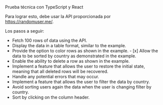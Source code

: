 Prueba técnica con TypeScript y React

Para lograr esto, debe usar la API proporcionada por https://randomuser.me/.

Los pasos a seguir:

- Fetch 100 rows of data using the API.
- Display the data in a table format, similar to the example.
- Provide the option to color rows as shown in the example. - [x] Allow the data to be sorted by country as demonstrated in the example.
- Enable the ability to delete a row as shown in the example.
- Implement a feature that allows the user to restore the initial state, meaning that all deleted rows will be recovered.
- Handle any potential errors that may occur.
- Implement a feature that allows the user to filter the data by country.
- Avoid sorting users again the data when the user is changing filter by country.
- Sort by clicking on the column header.

